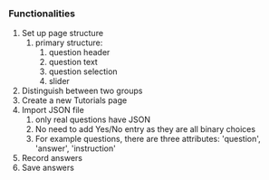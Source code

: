 ### Functionalities
1. Set up page structure
    1. primary structure:
        1. question header
        2. question text
        3. question selection
        4. slider
2. Distinguish between two groups
3. Create a new Tutorials page
4. Import JSON file
    1. only real questions have JSON
    2. No need to add Yes/No entry as they are all binary choices
    3. For example questions, there are three attributes: 'question', 'answer', 'instruction'
5. Record answers
6. Save answers
